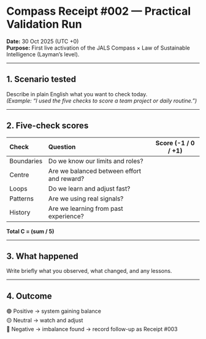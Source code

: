 # Compass Receipt #002 — Practical Validation Run

**Date:** 30 Oct 2025 (UTC +0)  
**Purpose:** First live activation of the JALS Compass × Law of Sustainable Intelligence (Layman’s level).

---

## 1. Scenario tested
Describe in plain English what you want to check today.  
*(Example: “I used the five checks to score a team project or daily routine.”)*

---

## 2. Five-check scores
| Check | Question | Score (-1 / 0 / +1) |
|:--|:--|:--:|
| Boundaries | Do we know our limits and roles? | |
| Centre | Are we balanced between effort and reward? | |
| Loops | Do we learn and adjust fast? | |
| Patterns | Are we using real signals? | |
| History | Are we learning from past experience? | |
**Total C = (sum / 5)**

---

## 3. What happened
Write briefly what you observed, what changed, and any lessons.

---

## 4. Outcome
🟢 Positive → system gaining balance  
🟡 Neutral → watch and adjust  
🔴 Negative → imbalance found → record follow-up as Receipt #003

